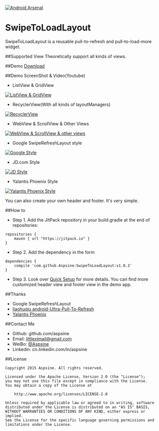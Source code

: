 [![Android Arsenal](https://img.shields.io/badge/Android%20Arsenal-SwipeToLoadLayout-brightgreen.svg?style=flat)](http://android-arsenal.com/details/1/2812)
# SwipeToLoadLayout
SwipeToLoadLayout is a reusable pull-to-refresh and pull-to-load-more widget.

##Supported View
Theoretically support all kinds of views.

##Demo
[Download](https://raw.githubusercontent.com/Aspsine/SwipeToLoadLayout/master/art/demo.apk)

##Demo ScreenShot & Video(Youtube)
- ListView & GridView

[![ListView & GridView](http://img.youtube.com/vi/ThIKO3vz6Bs/0.jpg)](https://youtu.be/ThIKO3vz6Bs) 

- RecyclerView(With all kinds of layoutManagers)

[![RecyclerView](http://img.youtube.com/vi/ZVYkoi84Vr8/0.jpg)](https://youtu.be/ZVYkoi84Vr8) 

- WebView & ScrollView & Other Views

[![WebView & ScrollView & other views](http://img.youtube.com/vi/RGtWvdrVmGM/0.jpg)](https://youtu.be/RGtWvdrVmGM) 

- Google SwipeRefreshLayout style

[![Google Style](http://img.youtube.com/vi/38NbDiUoXmg/0.jpg)](https://youtu.be/38NbDiUoXmg) 

- JD.com Style

[![JD Style](http://img.youtube.com/vi/QrsZ5nygTp0/0.jpg)](https://youtu.be/QrsZ5nygTp0) 

- Yalantis Phoenix Style

[![Yalantis Phoenix Style](http://img.youtube.com/vi/FAqrzSjt85c/0.jpg)](https://youtu.be/FAqrzSjt85c) 

You can also create your own header and footer. It's very simple.

##How to

- Step 1. Add the JitPack repository in your build.gradle at the end of repositories:
```
repositories {
    maven { url "https://jitpack.io" }
}
```
- Step 2. Add the dependency in the form
```
dependencies {
	compile 'com.github.Aspsine:SwipeToLoadLayout:v1.0.3'
}
```
- Step 3.
Look over [Quick Setup](https://github.com/Aspsine/SwipeToLoadLayout/wiki/Quick-Setup) for more details.
You can find more customized header view and footer view in the demo app.

##Thanks
- Google SwipeRefreshLayout
- [liaohuqiu android-Ultra-Pull-To-Refresh](https://github.com/liaohuqiu/android-Ultra-Pull-To-Refresh)
- [Yalantis Phoenix](https://github.com/Yalantis/Phoenix)

##Contact Me
- Github:   github.com/aspsine
- Email:    littleximail@gmail.com
- WeiBo:    [@Aspsine](http://weibo.com/wetze)
- Linkedin: cn.linkedin.com/in/aspsine

##License

    Copyright 2015 Aspsine. All rights reserved.

    Licensed under the Apache License, Version 2.0 (the "License");
    you may not use this file except in compliance with the License.
    You may obtain a copy of the License at

        http://www.apache.org/licenses/LICENSE-2.0

    Unless required by applicable law or agreed to in writing, software
    distributed under the License is distributed on an "AS IS" BASIS,
    WITHOUT WARRANTIES OR CONDITIONS OF ANY KIND, either express or implied.
    See the License for the specific language governing permissions and
    limitations under the License.

